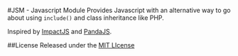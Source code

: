 #JSM - Javascript Module
Provides Javascript with an alternative way to go about using `include()` and class inheritance like PHP. 

Inspired by [ImpactJS](http://www.impactjs.com) and [PandaJS](http://www.pandajs.net).

##License
Released under the [MIT LIcense](http://opensource.org/licenses/MIT)
